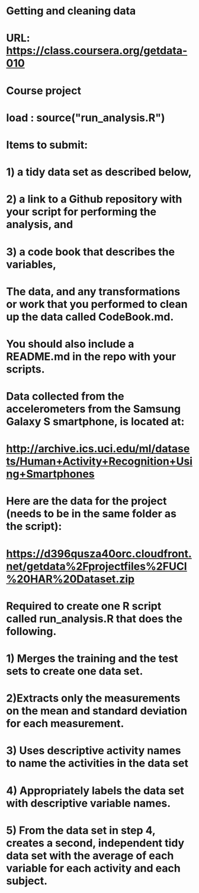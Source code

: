 # Getting and cleaning data
#
# URL: https://class.coursera.org/getdata-010
# 
# Course project
# load : source("run_analysis.R")
#
# Items to submit: 
# 1) a tidy data set as described below, 
# 2) a link to a Github repository with your script for performing the analysis, and 
# 3) a code book that describes the variables, 
# 
# The data, and any transformations or work that you performed to clean up the data called CodeBook.md. 
# 
# You should also include a README.md in the repo with your scripts. 
# 
# Data collected from the accelerometers from the Samsung Galaxy S smartphone, is located at:
#  http://archive.ics.uci.edu/ml/datasets/Human+Activity+Recognition+Using+Smartphones 
#  
#  Here are the data for the project (needs to be in the same folder as the script): 
#  https://d396qusza40orc.cloudfront.net/getdata%2Fprojectfiles%2FUCI%20HAR%20Dataset.zip 
# 
# Required to create one R script called run_analysis.R that does the following. 
# 1) Merges the training and the test sets to create one data set.
# 2)Extracts only the measurements on the mean and standard deviation for each measurement. 
# 3) Uses descriptive activity names to name the activities in the data set
# 4) Appropriately labels the data set with descriptive variable names. 
# 5) From the data set in step 4, creates a second, independent tidy data set with the average of each variable  for each activity and each subject.
   
